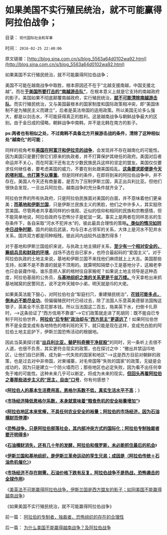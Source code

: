 # 如果美国不实行殖民统治，就不可能赢得阿拉伯战争；

目录： `现代国际社会和军事` 

时间： `2016-02-25 22:40:06` 

原文链接：[http://blog.sina.com.cn/s/blog_5563a64d0102wa92.html](http://blog.sina.com.cn/s/blog_5563a64d0102wa92.html)

如果美国不实行殖民统治，就不可能赢得阿拉伯战争；

美国不可能在越南战争中取胜，根本原因还不在于“北越支援南越，中国支援北越”。而在[**于美国所要打击的“南越游击队”**](../../../2009/7/10/美国在越南的反游击和斯里兰卡死了的凶猫.md)，在根本意义上就是它支持的南越政府的影子。美国如果不彻底颠覆南越政府，实行殖民统治，[**就不可能清除南越游击队**](http://darthvad.blog.sohu.com/252067114.html)。而实行殖民统治，又与美国最根本的国家制度和国际政策相冲突，即“美国体制不是为殖民主义而建立”，后者是英法帝国的适用政策。所以美国无论多么强大，都是以剑击水，不可能获得真正的胜利。这是越南战争与朝鲜战争最大的区别。由于金日成的侵略，朝鲜战争中南韩，并不是北韩在南方的影子。

**ps:两者也有相似之处，不过南韩不具备北方开展游击战的条件，清除了这种相似处“越南化”的可能**；

同样的视角考察[**美国在阿富汗和伊拉克的战争**](../../../2011/3/22/美国在伊阿都合法，在利比亚不合法.md)，会发现并不存在越南化的可能性。因为美国只是要打倒它们原来的执政者，并不打算保护其继任的政府。美国对后者命运并不关心，而在阿富汗还有北方少数民族民兵这样的坚定的盟友。美国仅仅要求任何继任者，要考虑美国的威力，不要在别处跟美国捣乱。[**这条要求即便是今天的塔利班，也打算予以尊重**](../../../2011/7/14/欣赏塔利班的中国传统文人.md)。但是同样的条件，在即将到来的阿拉伯战争中，并不存在。美国人今天还有商量着，是否为了压制伊斯兰国，真正出兵利比亚。但他们很快会发现，一旦出兵阿拉伯，越南战争的充分条件就齐全了。

阿拉伯世界的所有执政府，只是阿拉伯民族面对美国的白面，并不意味着他们更亲美；[**而基地和伊斯兰国**](../../../2016/2/18/美英法的错误，伊斯兰国的运气；.md)，只是伊斯兰民族主义的黑脸，他们之中许多人，其实挺欣赏美国。尽管两者共享着同样的价值观、近似的信仰和相同的民族和宗教感情，但不能简单地说，阿拉伯政府与恐怖分子是蛇鼠一窝。事实上是两者在同样恶劣的生存条件下，各自采取“河水不犯井水”的，彼此最具合理性的策略[**。类似的情况如同中日战争时期**](../../../2009/6/30/不惜一切代价打游击，不是人民的义务.md)，国共的敌后武装，均与日本占领军的关系，大体上是河水不犯井水关系，国共双方都是同种相残，彼此间内战较外战激烈得多！

对于基地和伊斯兰国组织来说，与执政土地主搞好关系，[**至少有一个相对安全的，筹组兵员和财政的环境**](../../../2015/7/31/“黑手党不叮无疑的蛋”及黑手党的“基地，黄埔军校”.md)。战场不选在自已家乡，也符合最起码的“爱国主义”。对于阿拉伯执政的土地主来说，基地和伊斯兰国不来找他们麻烦就上上大吉。美国那些支持，如果不是不靠谱的就是不顶用的。就算明知隔壁小王是基地分子，这厢老李也只会装聋作哑。谁乐意把人家的棺材往自家搬呢？如果说土地主领导是这种态度，阿拉伯基层的公务员，[**与基地组织之类的关系更是千丝万缕。**](../../../2011/4/18/“阿拉伯人内政”和伊斯兰帝国.md)今天拿枪出来抓基地贼窝的民警同志，说不定昨天贼中小弟，明天就是IS的大佬。

如果美英法能下狠心，对阿拉伯社会“犁庭扫穴，重建殖民统治”，[**花钱可能多点，倒未必不能尽全功**](../../../2009/11/29/不要再幻想“游击救国”.md)。但偏偏殖民时代已经过去，除了法国人乐意英美德替法国掏这银子，英美全不乐意花那本钱。所以当法国这二百五，拖美英下水，扫倒卡扎菲时，——>这条验证了“西方信用不靠谱”——>它们政策就走进了死胡同：既不能自已专制于阿拉伯世界，[**阿拉伯“后专制”政治却与“西方民主”更遥远了**](../../../2011/4/17/西方以为亚非拉的问题是“独裁”.md)！如果阿拉伯世界不是全盘变成有各地特色的塔利班的天下，就只能是现在这样，变成充白脸的阿拉伯土地主庇护下，伊斯兰国恐怖活动的根据地。

因此当英美探讨着“[**出兵利比亚，替萨科奇擦干净屁股”**](../../../2011/3/21/萨科奇给阿盟耍了，奥巴马让萨科奇卖了.md)的同时，另一条听上去很不人道，也很不负责，其实更符合现实的政策，也在探讨之中：“撤出并禁运IS地区，让他们自已折腾，成为新一代失败的国家和地区”——>这是西方目前对朝鲜的政策，也是过去对中非帝国，对柬埔寨，对毛帝国等“失败的国家”的政策，无疑是会成功的，因为只是建立一个防火墙而已；那些地区也必定失败，因为看不出任何幸免于难的可能性。这种未来几乎可以断定，将成为未来的现实。[**但回头再看阿拉伯之春那些进步主义的“民主，自由”口号**](../../../2011/3/23/请萨科奇自证不是极端的邪恶.md)，你有何感想？

《[**阿拉伯人的基本生活费用高，恩格尔系数不低，真实生活水平不高**](../../../2016/2/21/阿拉伯石油冨国，将how变成一贫如洗？！.md)；》

《[**市场经济降低恩格尔系数，本身就意味着“粮食危机的安全裕量增加”**](../../../2016/2/21/恩格尔系数随市场经济而降低，证明市场经济不存在粮食危机.md)》

《[**阿拉伯地区本来贫瘠，不具任何农业安全的裕量；阿拉伯的市场经济，因为石油横财而停滞**](../../../2016/2/22/阿拉伯地区本来贫瘠，不具任何农业安全的裕量；.md)》

《[**恐怖战争，只是阿拉伯部落社会，其内部冲突方式的国际化；阿拉伯专制独裁者要开明得多**](../../../2016/2/22/恐怖战争是阿拉伯人视为“公平，正义”的伊斯兰革命；.md)》

《[**石油横财消失，还有几十年的发酵，阿拉伯和俄罗斯，未必能抓住最后的机会**](../../../2016/2/23/阿拉伯和俄罗斯，未必能抓住最后的自救机会；.md)》

《[**伊斯兰国和基地组织，是伊斯兰革命运动的孪生兄弟；成因是（阿拉伯传统＋石油危机催化）**](../../../2016/2/23/法国的十字军贼心不死，伊斯兰国和基地组织.md)》

《[**市场经济不存在刚需，石油价格下跌有反复，阿拉伯战争不是热战，恐怖袭击的全球作用**](../../../2016/2/24/市场经济不存在刚需，石油危机会有反复，阿拉伯战争不是热战.md)》

《[美英法不可能赢得阿拉伯战争，伊斯兰国是西方盟友的影子；如同美国不能赢得越南战争](../../../2016/2/24/为什么美国不能赢得越南战争？及阿拉伯战争.md)》

《如果美国不实行殖民统治，就不可能赢得阿拉伯战争》

前一篇： [阿拉伯的专制者，独裁者，恐怖组织的存在的合理性](../../../2016/2/25/阿拉伯的专制者，独裁者，恐怖组织的存在的合理性.md)

后一篇： [为什么美国不能赢得越南战争？及阿拉伯战争](../../../2016/2/24/为什么美国不能赢得越南战争？及阿拉伯战争.md)

